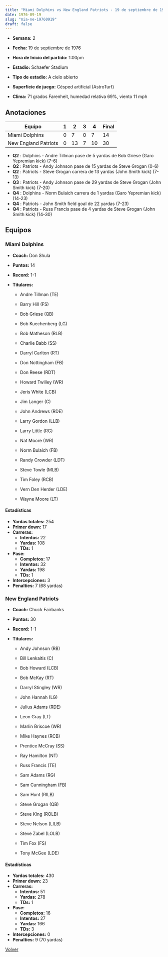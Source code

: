 ```yaml
---
title: "Miami Dolphins vs New England Patriots - 19 de septiembre de 1976"
date: 1976-09-19
slug: "mia-ne-19760919"
draft: false
---
```


* **Semana:** 2
* **Fecha:** 19 de septiembre de 1976

* **Hora de Inicio del partido:** 1:00pm
* **Estadio:** Schaefer Stadium
* **Tipo de estadio:** A cielo abierto
* **Superficie de juego:** Césped artificial (AstroTurf)
* **Clima:** 71 grados Farenheit, humedad relativa 69%, viento 11 mph





## Anotaciones
| Equipo | 1 | 2 | 3 | 4 | Final |
|--------|---|---|---|---|-------|
| Miami Dolphins  | 0 | 7 | 0 | 7  | 14 |
| New England Patriots  | 0 | 13 | 7 | 10  | 30 |
* **Q2** : Dolphins - Andre Tillman pase de 5 yardas de Bob Griese (Garo Yepremian kick) (7-6)
* **Q2** : Patriots - Andy Johnson pase de 15 yardas de Steve Grogan (0-6)
* **Q2** : Patriots - Steve Grogan carrera de 13 yardas (John Smith kick) (7-13)
* **Q3** : Patriots - Andy Johnson pase de 29 yardas de Steve Grogan (John Smith kick) (7-20)
* **Q4** : Dolphins - Norm Bulaich carrera de 1 yardas (Garo Yepremian kick) (14-23)
* **Q4** : Patriots - John Smith field goal de 22 yardas (7-23)
* **Q4** : Patriots - Russ Francis pase de 4 yardas de Steve Grogan (John Smith kick) (14-30)


## Equipos


### Miami Dolphins
* **Coach:** Don Shula
* **Puntos:** 14
* **Record:** 1-1
* **Titulares:** 

  * Andre Tillman (TE) 

  * Barry Hill (FS) 

  * Bob Griese (QB) 

  * Bob Kuechenberg (LG) 

  * Bob Matheson (RLB) 

  * Charlie Babb (SS) 

  * Darryl Carlton (RT) 

  * Don Nottingham (FB) 

  * Don Reese (RDT) 

  * Howard Twilley (WR) 

  * Jeris White (LCB) 

  * Jim Langer (C) 

  * John Andrews (RDE) 

  * Larry Gordon (LLB) 

  * Larry Little (RG) 

  * Nat Moore (WR) 

  * Norm Bulaich (FB) 

  * Randy Crowder (LDT) 

  * Steve Towle (MLB) 

  * Tim Foley (RCB) 

  * Vern Den Herder (LDE) 

  * Wayne Moore (LT) 

#### Estadísticas
* **Yardas totales:** 254
* **Primer down:** 17
* **Carreras:**
  * **Intentos:** 22
  * **Yardas:** 108
  * **TDs:** 1
* **Pase:**
  * **Completos:** 17
  * **Intentos:** 32
  * **Yardas:** 198
  * **TDs:** 1
* **Intercepciones:** 3
* **Penalties:** 7 (68 yardas)

### New England Patriots
* **Coach:** Chuck Fairbanks
* **Puntos:** 30
* **Record:** 1-1
* **Titulares:** 

  * Andy Johnson (RB) 

  * Bill Lenkaitis (C) 

  * Bob Howard (LCB) 

  * Bob McKay (RT) 

  * Darryl Stingley (WR) 

  * John Hannah (LG) 

  * Julius Adams (RDE) 

  * Leon Gray (LT) 

  * Marlin Briscoe (WR) 

  * Mike Haynes (RCB) 

  * Prentice McCray (SS) 

  * Ray Hamilton (NT) 

  * Russ Francis (TE) 

  * Sam Adams (RG) 

  * Sam Cunningham (FB) 

  * Sam Hunt (RILB) 

  * Steve Grogan (QB) 

  * Steve King (ROLB) 

  * Steve Nelson (LILB) 

  * Steve Zabel (LOLB) 

  * Tim Fox (FS) 

  * Tony McGee (LDE) 

#### Estadísticas
* **Yardas totales:** 430
* **Primer down:** 23
* **Carreras:**
  * **Intentos:** 51
  * **Yardas:** 278
  * **TDs:** 1
* **Pase:**
  * **Completos:** 16
  * **Intentos:** 27
  * **Yardas:** 166
  * **TDs:** 3
* **Intercepciones:** 0
* **Penalties:** 9 (70 yardas)


[Volver](/historia/1976)
